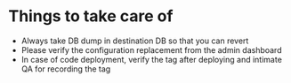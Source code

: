 # Things to take care of

* Always take DB dump in destination DB so that you can revert
* Please verify the configuration replacement from the admin dashboard
* In case of code deployment, verify the tag after deploying and intimate QA for recording the tag

